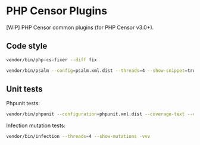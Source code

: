 PHP Censor Plugins
==================

[WIP] PHP Censor common plugins (for PHP Censor v3.0+).

Code style
----------

```bash
vendor/bin/php-cs-fixer --diff fix

vendor/bin/psalm --config=psalm.xml.dist --threads=4 --show-snippet=true --show-info=true
```

Unit tests
----------

Phpunit tests:

```bash
vendor/bin/phpunit --configuration=phpunit.xml.dist --coverage-text --coverage-html=tests/var/coverage
```

Infection mutation tests:

```bash
vendor/bin/infection --threads=4 --show-mutations -vvv
```


